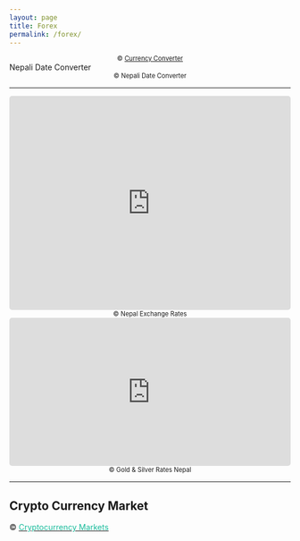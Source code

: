 ```yaml
---
layout: page
title: Forex
permalink: /forex/
---
```


<div class="container">
  <div class="row">
    <div class="col col-12 col-t-6">
      <!-- START CODE Attention! Do not modify this code; -->
      <script>var fm = "USD";var to = "NPR";var tz = "timezone";var sz = "1x2";var lg = "en";var st = "primary";var lr = "1";var rd = "0";</script>
      <a href="https://currencyrate.today/converter-widget" title="Currency Converter">
        <script src="//currencyrate.today/converter"></script>
      </a>
      <div style="font-size:.8em;" align="center">
        © <a href="https://currencyrate.today">Currency Converter</a>
      </div>
      <!-- Attention! Do not modify this code; END CODE -->
    </div>
    <div class="col col-12 col-t-6">
      Nepali Date Converter
      <!-- Start of nepali date converter -->
      <script type="text/javascript"> <!--
      var nc_dc_width = 'responsive';
      var nc_dc_height = 200;
      var nc_dc_api_id = 37120200119464; //-->
      </script>
      <script type="text/javascript" src="https://www.ashesh.com.np/nepali-date/dcnew.js"></script><div align="center" style="font-size:.8em;">© <a href="https://www.ashesh.com.np/nepali-date-converter.php" style="text-decoration:none;" title="Nepali date converter" target="_blank">Nepali Date Converter</a></div>
      <!-- End of nepali date converter -->
    </div>
  </div>
</div>


<hr>

<div class="container">
  <div class="row">
    <div class="col col-12 col-t-6">
      <iframe src="https://www.ashesh.com.np/forex/widget2.php?api=971116j423" frameborder="0" scrolling="yes" marginwidth="0" marginheight="0" style="border:none; overflow:hidden; width:100%; height:383px; border-radius:5px;">
      </iframe><div style="font-size:.8em;" align="center"><span style="text-align:left">© <a href="https://www.ashesh.com.np/forex/" title="Nepal Exchange Rates for Nepalese Rupee" target="_blank" style="text-decoration:none;">Nepal Exchange Rates</a></span></div>
    </div>  
    <div class="col col-12 col-t-6">
      <iframe src="https://www.ashesh.com.np/gold/widget.php?api=981113j461&header_color=0077e5" frameborder="0" scrolling="no" marginwidth="0" marginheight="0" style="border:none; overflow:hidden; width:100%; height:265px; border-radius:5px;" allowtransparency="true">
      </iframe><div style="font-size:.8em;" align="center"><span>© <a href="https://www.ashesh.com.np/gold/" title="Gold & Silver Rates Nepal" target="_blank" style="text-decoration:none;">Gold & Silver Rates Nepal</a></span></div>
    </div>
  </div>
</div>

<hr>

## Crypto Currency Market
<!-- TradingView Widget BEGIN -->
<div class="tradingview-widget-container">
  <div class="tradingview-widget-container__widget"></div>
  <div class="tradingview-widget-copyright">© <a href="https://www.tradingview.com/markets/cryptocurrencies/prices-all/" rel="noopener" target="_blank"><span style="color:#1ABC9C;">Cryptocurrency Markets</span></a></div>
  <script type="text/javascript" src="https://s3.tradingview.com/external-embedding/embed-widget-screener.js" async>
  {
  "width": "100%",
  "height": 400,
  "defaultColumn": "overview",
  "screener_type": "crypto_mkt",
  "displayCurrency": "USD",
  "colorTheme": "light",
  "locale": "en"
}
  </script>
</div>
<!-- TradingView Widget END -->

